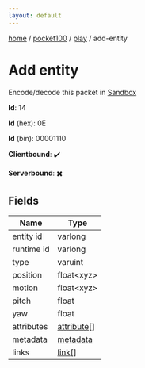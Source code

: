 ```yaml
---
layout: default
---
```


[home](/)  /  [pocket100](/protocol/pocket100)  /  [play](/protocol/pocket100/play)  /  add-entity

# Add entity

Encode/decode this packet in [Sandbox](../../../sandbox/pocket100#Play.AddEntity)

**Id**: 14

**Id** (hex): 0E

**Id** (bin): 00001110

**Clientbound**: ✔️

**Serverbound**: ✖️

## Fields

Name | Type
---|---
entity id | varlong
runtime id | varlong
type | varuint
position | float&lt;xyz&gt;
motion | float&lt;xyz&gt;
pitch | float
yaw | float
attributes | [attribute](/protocol/pocket100/types/attribute)[]
metadata | [metadata](/protocol/pocket100/metadata)
links | [link](/protocol/pocket100/types/link)[]
